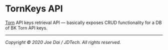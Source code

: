 # TornKeys API

[Torn](https://www.torn.com/2487557) API keys retrieval API — basically exposes CRUD functionality for a DB of BK Torn API keys.

---

*Copyright © 2020 Joe Dai / JDTech. All rights reserved.*